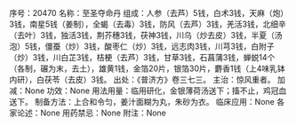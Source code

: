 序号：20470
名称：至圣夺命丹
组成：人参（去芦）5钱，白术3钱，天麻（炮）3钱，南星5钱（姜制），全蝎（去毒）3钱，防风（去芦）3钱，羌活3钱，北细辛（去叶）3钱，独活3钱，荆芥穗3钱，茯神3钱，川乌（炒去皮）3钱，半夏（汤泡）5钱，僵蚕（炒）3钱，酸枣仁（炒）3钱，远志肉3钱，川芎3钱，白附子（炒）3钱，川白芷3钱，桔梗（去芦）3钱，甘草3钱，石菖蒲3钱，蝉蜕14个（各制，碾为末，去土），雄黄1钱，金箔20片，银箔30片，麝香1钱（上4味乳钵内研），白茯苓（去皮）3钱。
出处：《普济方》卷三七三。
主治：惊风重者。
加减：None
功效：None
用法用量：临用研化，金银薄荷汤送下；搐不止，鸡冠血送下。
制备方法：上合和令匀，姜汁面糊为丸，朱砂为衣。
临床应用：None
各家论述：None
用药禁忌：None
附注：None
